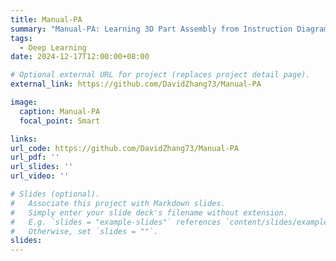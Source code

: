 ```yaml
---
title: Manual-PA
summary: "Manual-PA: Learning 3D Part Assembly from Instruction Diagrams 的官方实现."
tags:
  - Deep Learning
date: 2024-12-17T12:00:00+08:00

# Optional external URL for project (replaces project detail page).
external_link: https://github.com/DavidZhang73/Manual-PA

image:
  caption: Manual-PA
  focal_point: Smart

links:
url_code: https://github.com/DavidZhang73/Manual-PA
url_pdf: ''
url_slides: ''
url_video: ''

# Slides (optional).
#   Associate this project with Markdown slides.
#   Simply enter your slide deck's filename without extension.
#   E.g. `slides = "example-slides"` references `content/slides/example-slides.md`.
#   Otherwise, set `slides = ""`.
slides:
---
```

